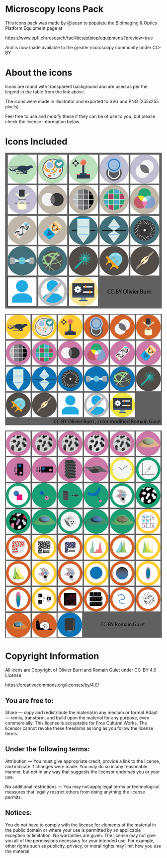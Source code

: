# Microscopy Icons Pack

This icons pack was made by @lacan to populate the BioImaging & Optics Platform Equipment page at

https://www.epfl.ch/research/facilities/ptbiop/equipment/?preview=true

And is now made available to the greater microscopy community under CC-BY

# About the icons
Icons are round with transparent background and are used as per the legend in the table from the link above.

The icons were made in Illustrator and exported to SVG and PNG (255x255 pixels).

Feel free to use and modify these if they can be of use to you, but please check the license information below.


# Icons Included
![Icons Preview](https://github.com/lacan/microscopy-icons/blob/master/Icons%20Screenshot.png)

![Icons OBmodRG Preview](https://github.com/lacan/microscopy-icons/blob/master/Icons%20Screenshot_OB_modRG.png)

![Icons RG Preview](https://github.com/lacan/microscopy-icons/blob/master/Icons%20Screenshot_RG.png)

# Copyright Information
All icons are Copyright of Olivier Burri and Romain Guiet under CC-BY 4.0 License

https://creativecommons.org/licenses/by/4.0/

## You are free to:

Share — copy and redistribute the material in any medium or format
Adapt — remix, transform, and build upon the material
for any purpose, even commercially.
This license is acceptable for Free Cultural Works.
The licensor cannot revoke these freedoms as long as you follow the license terms.

## Under the following terms:

Attribution — You must give appropriate credit, provide a link to the license, and indicate if changes were made. You may do so in any reasonable manner, but not in any way that suggests the licensor endorses you or your use.

No additional restrictions — You may not apply legal terms or technological measures that legally restrict others from doing anything the license permits.

## Notices:

You do not have to comply with the license for elements of the material in the public domain or where your use is permitted by an applicable exception or limitation.
No warranties are given. The license may not give you all of the permissions necessary for your intended use. For example, other rights such as publicity, privacy, or moral rights may limit how you use the material.
